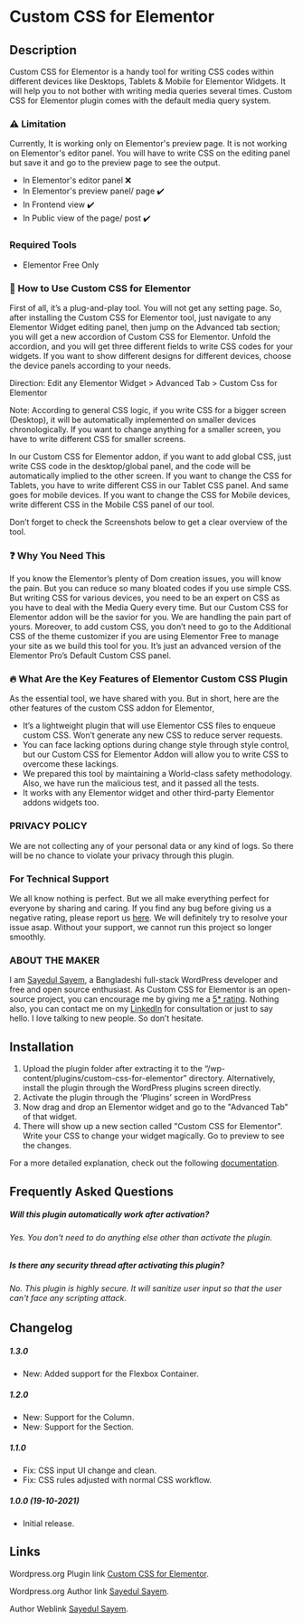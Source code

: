 # Custom CSS for Elementor

## Description
Custom CSS for Elementor is a handy tool for writing CSS codes within different devices like Desktops, Tablets & Mobile for Elementor Widgets. It will help you to not bother with writing media queries several times. Custom CSS for Elementor plugin comes with the default media query system.

### ⚠️ Limitation

Currently, It is working only on Elementor's preview page. It is not working on Elementor's editor panel. You will have to write CSS on the editing panel but save it and go to the preview page to see the output.

* In Elementor's editor panel ❌
* In Elementor's preview panel/ page ✔️
* In Frontend view ✔️
* In Public view of the page/ post ✔️

### Required Tools

* Elementor Free Only

### 📘 How to Use Custom CSS for Elementor

First of all, it’s a plug-and-play tool. You will not get any setting page. So, after installing the Custom CSS for Elementor tool, just navigate to any Elementor Widget editing panel, then jump on the Advanced tab section; you will get a new accordion of Custom CSS for Elementor. Unfold the accordion, and you will get three different fields to write CSS codes for your widgets. If you want to show different designs for different devices, choose the device panels according to your needs. 

Direction: Edit any Elementor Widget > Advanced Tab > Custom Css for Elementor

Note: According to general CSS logic, if you write CSS for a bigger screen (Desktop), it will be automatically implemented on smaller devices chronologically. If you want to change anything for a smaller screen, you have to write different CSS for smaller screens. 

In our Custom CSS for Elementor addon, if you want to add global CSS, just write CSS code in the desktop/global panel, and the code will be automatically implied to the other screen. If you want to change the CSS for Tablets, you have to write different CSS in our Tablet CSS panel. And same goes for mobile devices. If you want to change the CSS for Mobile devices, write different CSS in the Mobile CSS panel of our tool. 

Don’t forget to check the Screenshots below to get a clear overview of the tool.

### ❓ Why You Need This

If you know the Elementor’s plenty of Dom creation issues, you will know the pain. But you can reduce so many bloated codes if you use simple CSS. But writing CSS for various devices, you need to be an expert on CSS as you have to deal with the Media Query every time. But our Custom CSS for Elementor addon will be the savior for you. We are handling the pain part of yours. Moreover, to add custom CSS, you don’t need to go to the Additional CSS of the theme customizer if you are using Elementor Free to manage your site as we build this tool for you. It’s just an advanced version of the Elementor Pro’s Default Custom CSS panel.


### 🔥 What Are the Key Features of Elementor Custom CSS Plugin

As the essential tool, we have shared with you. But in short, here are the other features of the custom CSS addon for Elementor,

* It’s a lightweight plugin that will use Elementor CSS files to enqueue custom CSS. Won’t generate any new CSS to reduce server requests.
* You can face lacking options during change style through style control, but our Custom CSS for Elementor Addon will allow you to write CSS to overcome these lackings.
* We prepared this tool by maintaining a World-class safety methodology. Also, we have run the malicious test, and it passed all the tests. 
* It works with any Elementor widget and other third-party Elementor addons widgets too.

### PRIVACY POLICY

We are not collecting any of your personal data or any kind of logs. So there will be no chance to violate your privacy through this plugin.


### For Technical Support

We all know nothing is perfect. But we all make everything perfect for everyone by sharing and caring. If you find any bug before giving us a negative rating, please report us [here](https://wordpress.org/support/plugin/custom-css-for-elementor/). We will definitely try to resolve your issue asap. Without your support, we cannot run this project so longer smoothly.

### ABOUT THE MAKER

I am [Sayedul Sayem](https://sayedulsayem.com/), a Bangladeshi full-stack WordPress developer and free and open source enthusiast. As Custom CSS for Elementor is an open-source project, you can encourage me by giving me a [5* rating](https://wordpress.org/support/plugin/custom-css-for-elementor/reviews/?filter=5). Nothing also, you can contact me on my [LinkedIn](https://www.linkedin.com/in/sayedulsayem/) for consultation or just to say hello. I love talking to new people. So don’t hesitate.

## Installation

1. Upload the plugin folder after extracting it to the “/wp-content/plugins/custom-css-for-elementor” directory. Alternatively, install the plugin through the WordPress plugins screen directly.
2. Activate the plugin through the ‘Plugins’ screen in WordPress
3. Now drag and drop an Elementor widget and go to the "Advanced Tab" of that widget. 
4. There will show up a new section called "Custom CSS for Elementor". Write your CSS to change your widget magically. Go to preview to see the changes.

For a more detailed explanation, check out the following [documentation](https://wordpress.org/support/article/managing-plugins/#installing-plugins).


## Frequently Asked Questions

##### Will this plugin automatically work after activation?

###### Yes. You don't need to do anything else other than activate the plugin.

##### Is there any security thread after activating this plugin?

###### No. This plugin is highly secure. It will sanitize user input so that the user can't face any scripting attack.


## Changelog
##### 1.3.0

- New: Added support for the Flexbox Container.

##### 1.2.0
- New: Support for the Column.
- New: Support for the Section.

##### 1.1.0
- Fix: CSS input UI change and clean.
- Fix: CSS rules adjusted with normal CSS workflow.

##### 1.0.0 (19-10-2021)
* Initial release.

## Links

Wordpress.org Plugin link [Custom CSS for Elementor](https://wordpress.org/plugins/custom-css-for-elementor/).

Wordpress.org Author link [Sayedul Sayem](https://profiles.wordpress.org/sayedulsayem/).

Author Weblink [Sayedul Sayem](https://sayedulsayem.com).